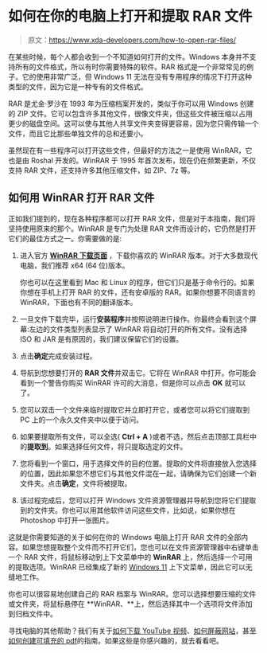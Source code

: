 # 如何在你的电脑上打开和提取 RAR 文件

> 原文：<https://www.xda-developers.com/how-to-open-rar-files/>

在某些时候，每个人都会收到一个不知道如何打开的文件。Windows 本身并不支持所有的文件格式，所以有时你需要特殊的软件。RAR 格式是一个非常常见的例子。它的使用非常广泛，但 Windows 11 无法在没有专用程序的情况下打开这种类型的文件，因为它是一种专有的文件格式。

RAR 是尤金·罗沙在 1993 年为压缩档案开发的，类似于你可以用 Windows 创建的 ZIP 文件。它可以包含许多其他文件，很像文件夹，但这些文件被压缩以占用更少的磁盘空间。这可以使与其他人共享文件夹变得更容易，因为您只需传输一个文件，而且它比那些单独文件的总和还要小。

虽然现在有一些程序可以打开这些文件，但最好的方法之一是使用 WinRAR，它也是由 Roshal 开发的。WinRAR 于 1995 年首次发布，现在仍在频繁更新，不仅支持 RAR 文件，还支持许多其他压缩文件，如 ZIP、7z 等。

## 如何用 WinRAR 打开 RAR 文件

正如我们提到的，现在各种程序都可以打开 RAR 文件，但是对于本指南，我们将坚持使用原来的那个。WinRAR 是专门为处理 RAR 文件而设计的，它仍然是打开它们的最佳方式之一。你需要做的是:

1.  进入官方 **[WinRAR 下载页面](https://www.rarlab.com/download.htm)** ，下载你喜欢的 WinRAR 版本。对于大多数现代电脑，我们推荐 x64 (64 位)版本。

    你也可以在这里看到 Mac 和 Linux 的程序，但它们只是基于命令行的。如果你想在手机上打开 RAR 的文件，还有安卓版的 RAR。如果你想要不同语言的 WinRAR，下面也有不同的翻译版本。

2.  一旦文件下载完毕，运行**安装程序**并按照说明进行操作。你最终会看到这个屏幕:左边的文件类型列表显示了 WinRAR 将自动打开的所有文件。没有选择 ISO 和 JAR 是有原因的，我们建议保留它们的设置。
3.  点击**确定**完成安装过程。
4.  导航到您想要打开的 **RAR 文件**并双击它。它将在 WinRAR 中打开。你可能会看到一个警告你购买 WinRAR 许可的大消息，但是你可以点击 **OK** 就可以了。
5.  您可以双击一个文件来临时提取它并立即打开它，或者您可以将它们提取到 PC 上的一个永久文件夹中以便于访问。
6.  如果要提取所有文件，可以全选( **Ctrl + A** )或者不选，然后点击顶部工具栏中的**提取到**。如果选择任何文件，将只提取选定的文件。
7.  您将看到一个窗口，用于选择文件的目的位置。提取的文件将直接放入您选择的位置，因此如果您不想它们与其他文件混在一起，请确保为它们创建一个新文件夹。点击**确定**，文件将被提取。
8.  该过程完成后，您可以打开 Windows 文件资源管理器并导航到您将它们提取到的文件夹。你也可以用其他软件访问这些文件，比如说，如果你想在 Photoshop 中打开一张图片。

这就是你需要知道的关于如何在你的 Windows 电脑上打开 RAR 文件的全部内容。如果您想提取整个文件而不打开它们，您也可以在文件资源管理器中右键单击一个 RAR 文件，将鼠标移动到上下文菜单中的 **WinRAR** 上，然后选择一个可用的提取选项。WinRAR 已经集成了新的 [Windows 11](https://www.xda-developers.com/windows-11/) 上下文菜单，因此它可以无缝地工作。

你也可以很容易地创建自己的 RAR 档案与 WinRAR。您可以选择想要压缩的文件或文件夹，将鼠标悬停在 **WinRAR、**上，然后选择其中一个选项将文件添加到归档文件中。

寻找电脑的其他帮助？我们有关于[如何下载 YouTube 视频](https://www.xda-developers.com/how-to-download-youtube-videos/)、[如何屏蔽网站](https://www.xda-developers.com/how-to-block-websites-on-google-chrome/)，甚至[如何创建可填充的 pdf](https://www.xda-developers.com/how-to-make-pdf-fillable/)的指南。如果这些是你感兴趣的，就去看看吧。